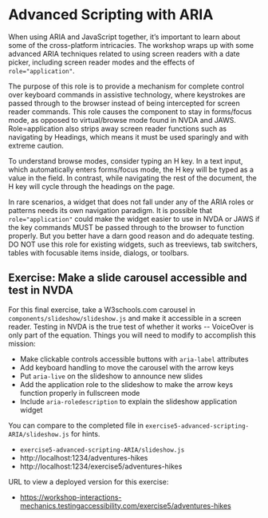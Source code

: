 # Advanced Scripting with ARIA

When using ARIA and JavaScript together, it’s important to learn about some of the cross-platform intricacies. The workshop wraps up with some advanced ARIA techniques related to using screen readers with a date picker, including screen reader modes and the effects of `role="application"`.

The purpose of this role is to provide a mechanism for complete control over keyboard commands in assistive technology, where
keystrokes are passed through to the browser instead of being intercepted for screen reader commands. This role causes the
component to stay in forms/focus mode, as opposed to virtual/browse mode found in NVDA and JAWS. Role=application also strips
away screen reader functions such as navigating by Headings, which means it must be used sparingly and with extreme caution.

To understand browse modes, consider typing an H key. In a text input, which automatically enters forms/focus mode, the H key
will be typed as a value in the field. In contrast, while navigating the rest of the document, the H key will cycle through
the headings on the page.

In rare scenarios, a widget that does not fall under any of the ARIA roles or patterns needs its own navigation paradigm. It
is possible that `role="application"` could make the widget easier to use in NVDA or JAWS if the key commands MUST be passed
through to the browser to function properly. But you better have a darn good reason and do adequate testing. DO NOT use this
role for existing widgets, such as treeviews, tab switchers, tables with focusable items inside, dialogs, or toolbars.

## Exercise: Make a slide carousel accessible and test in NVDA

For this final exercise, take a W3schools.com carousel in `components/slideshow/slideshow.js` and make it accessible in a
screen reader. Testing in NVDA is the true test of whether it works -- VoiceOver is only part of the equation. Things you
will need to modify to accomplish this mission:

- Make clickable controls accessible buttons with `aria-label` attributes
- Add keyboard handling to move the carousel with the arrow keys
- Put `aria-live` on the slideshow to announce new slides
- Add the application role to the slideshow to make the arrow keys function properly in fullscreen mode
- Include `aria-roledescription` to explain the slideshow application widget

You can compare to the completed file in `exercise5-advanced-scripting-ARIA/slideshow.js` for hints.

- `exercise5-advanced-scripting-ARIA/slideshow.js`
- http://localhost:1234/adventures-hikes
- http://localhost:1234/exercise5/adventures-hikes

URL to view a deployed version for this exercise:

- https://workshop-interactions-mechanics.testingaccessibility.com/exercise5/adventures-hikes
